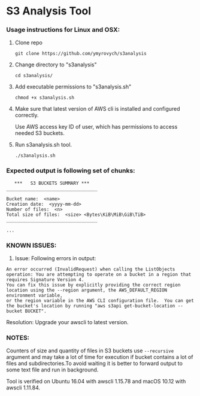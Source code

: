 # S3 Analysis Tool

### Usage instructions for Linux and OSX:
1. Clone repo

    `git clone https://github.com/ymyrovych/s3analysis`
    
2. Change directory to "s3analysis"

    `cd s3analysis/`
    
3. Add executable permissions to "s3analysis.sh"

    `chmod +x s3analysis.sh`
    
4. Make sure that latest version of AWS cli is installed and configured correctly.

   Use AWS access key ID of user, which has permissions to access needed S3 buckets.
   
5. Run s3analysis.sh tool.

   `./s3analysis.sh`


### Expected output is following set of chunks:
```
   ***   S3 BUCKETS SUMMARY ***
__________________________________

Bucket name:  <name>
Creation date:  <yyyy-mm-dd>
Number of files:  <n>
Total size of files:  <size> <Bytes\KiB\MiB\GiB\TiB>
__________________________________

...
```

### KNOWN ISSUES:
1. Issue: Following errors in output:

```
An error occurred (InvalidRequest) when calling the ListObjects operation: You are attempting to operate on a bucket in a region that requires Signature Version 4.
You can fix this issue by explicitly providing the correct region location using the --region argument, the AWS_DEFAULT_REGION environment variable,
or the region variable in the AWS CLI configuration file.  You can get the bucket's location by running "aws s3api get-bucket-location --bucket BUCKET".
```

Resolution: Upgrade your awscli to latest version.

### NOTES:

Counters of size and quantity of files in S3 buckets use `--recursive` argument and may take a lot of time for execution if bucket contains a lot of files and subdirectories.To avoid waiting it is better to forward output to some text file and run in background.

Tool is verified on Ubuntu 16.04 with awscli 1.15.78 and macOS 10.12 with awscli 1.11.84.
